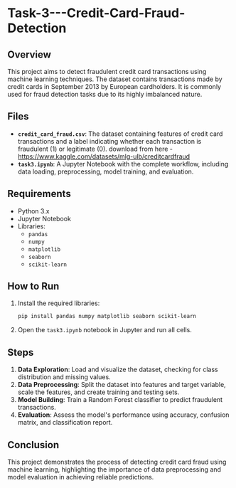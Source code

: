 # Task-3---Credit-Card-Fraud-Detection
## Overview
This project aims to detect fraudulent credit card transactions using machine learning techniques. The dataset contains transactions made by credit cards in September 2013 by European cardholders. It is commonly used for fraud detection tasks due to its highly imbalanced nature.

## Files
- **`credit_card_fraud.csv`**: The dataset containing features of credit card transactions and a label indicating whether each transaction is fraudulent (1) or legitimate (0). download from here - https://www.kaggle.com/datasets/mlg-ulb/creditcardfraud
- **`task3.ipynb`**: A Jupyter Notebook with the complete workflow, including data loading, preprocessing, model training, and evaluation.

## Requirements
- Python 3.x
- Jupyter Notebook
- Libraries:
  - `pandas`
  - `numpy`
  - `matplotlib`
  - `seaborn`
  - `scikit-learn`

## How to Run
1. Install the required libraries:
   ```bash
   pip install pandas numpy matplotlib seaborn scikit-learn
   ```
2. Open the `task3.ipynb` notebook in Jupyter and run all cells.

## Steps
1. **Data Exploration**: Load and visualize the dataset, checking for class distribution and missing values.
2. **Data Preprocessing**: Split the dataset into features and target variable, scale the features, and create training and testing sets.
3. **Model Building**: Train a Random Forest classifier to predict fraudulent transactions.
4. **Evaluation**: Assess the model's performance using accuracy, confusion matrix, and classification report.

## Conclusion
This project demonstrates the process of detecting credit card fraud using machine learning, highlighting the importance of data preprocessing and model evaluation in achieving reliable predictions.

